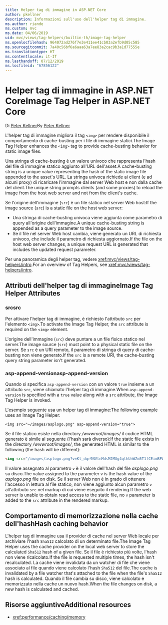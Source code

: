 ```yaml
---
title: Helper tag di immagine in ASP.NET Core
author: pkellner
description: Informazioni sull'uso dell'helper tag di immagine.
ms.author: riande
ms.custom: mvc
ms.date: 04/06/2019
uid: mvc/views/tag-helpers/builtin-th/image-tag-helper
ms.openlocfilehash: 964072ad276f7e3e411ee41cb03a2efb9d05c585
ms.sourcegitcommit: 7a40c56bf6a6aaa63a7ee83a2cac9b3a1d77555e
ms.translationtype: HT
ms.contentlocale: it-IT
ms.lasthandoff: 07/12/2019
ms.locfileid: "67856122"
---
```

# <a name="image-tag-helper-in-aspnet-core"></a><span data-ttu-id="0bce0-103">Helper tag di immagine in ASP.NET Core</span><span class="sxs-lookup"><span data-stu-id="0bce0-103">Image Tag Helper in ASP.NET Core</span></span>

<span data-ttu-id="0bce0-104">Di [Peter Kellner](https://peterkellner.net)</span><span class="sxs-lookup"><span data-stu-id="0bce0-104">By [Peter Kellner](https://peterkellner.net)</span></span>

<span data-ttu-id="0bce0-105">L'helper tag di immagine migliora il tag `<img>` per rendere disponibile il comportamento di cache-busting per i file di immagine statici.</span><span class="sxs-lookup"><span data-stu-id="0bce0-105">The Image Tag Helper enhances the `<img>` tag to provide cache-busting behavior for static image files.</span></span>

<span data-ttu-id="0bce0-106">Una stringa di cache-busting è un valore univoco che rappresenta l'hash del file di immagine statico aggiunto all'URL dell'asset.</span><span class="sxs-lookup"><span data-stu-id="0bce0-106">A cache-busting string is a unique value representing the hash of the static image file appended to the asset's URL.</span></span> <span data-ttu-id="0bce0-107">La stringa univoca richiede ai client (e ad alcuni proxy) di ricaricare l'immagine dal server Web host e non dalla cache del client.</span><span class="sxs-lookup"><span data-stu-id="0bce0-107">The unique string prompts clients (and some proxies) to reload the image from the host web server and not from the client's cache.</span></span>

<span data-ttu-id="0bce0-108">Se l'origine dell'immagine (`src`) è un file statico nel server Web host:</span><span class="sxs-lookup"><span data-stu-id="0bce0-108">If the image source (`src`) is a static file on the host web server:</span></span>

* <span data-ttu-id="0bce0-109">Una stringa di cache-busting univoca viene aggiunta come parametro di query all'origine dell'immagine.</span><span class="sxs-lookup"><span data-stu-id="0bce0-109">A unique cache-busting string is appended as a query parameter to the image source.</span></span>
* <span data-ttu-id="0bce0-110">Se il file nel server Web host cambia, viene generato un URL di richiesta univoco, che include il parametro di richiesta aggiornato.</span><span class="sxs-lookup"><span data-stu-id="0bce0-110">If the file on the host web server changes, a unique request URL is generated that includes the updated request parameter.</span></span>

<span data-ttu-id="0bce0-111">Per una panoramica degli helper tag, vedere <xref:mvc/views/tag-helpers/intro>.</span><span class="sxs-lookup"><span data-stu-id="0bce0-111">For an overview of Tag Helpers, see <xref:mvc/views/tag-helpers/intro>.</span></span>

## <a name="image-tag-helper-attributes"></a><span data-ttu-id="0bce0-112">Attributi dell'helper tag di immagine</span><span class="sxs-lookup"><span data-stu-id="0bce0-112">Image Tag Helper Attributes</span></span>

### <a name="src"></a><span data-ttu-id="0bce0-113">src</span><span class="sxs-lookup"><span data-stu-id="0bce0-113">src</span></span>

<span data-ttu-id="0bce0-114">Per attivare l'helper tag di immagine, è richiesto l'attributo `src` per l'elemento `<img>`.</span><span class="sxs-lookup"><span data-stu-id="0bce0-114">To activate the Image Tag Helper, the `src` attribute is required on the `<img>` element.</span></span>

<span data-ttu-id="0bce0-115">L'origine dell'immagine (`src`) deve puntare a un file fisico statico nel server.</span><span class="sxs-lookup"><span data-stu-id="0bce0-115">The image source (`src`) must point to a physical static file on the server.</span></span> <span data-ttu-id="0bce0-116">Se `src` è un URI remoto, il parametro di stringa di query di cache-busting non viene generato.</span><span class="sxs-lookup"><span data-stu-id="0bce0-116">If the `src` is a remote URI, the cache-busting query string parameter isn't generated.</span></span>

### <a name="asp-append-version"></a><span data-ttu-id="0bce0-117">asp-append-version</span><span class="sxs-lookup"><span data-stu-id="0bce0-117">asp-append-version</span></span>

<span data-ttu-id="0bce0-118">Quando si specifica `asp-append-version` con un valore `true` insieme a un attributo `src`, viene chiamato l'helper tag di immagine.</span><span class="sxs-lookup"><span data-stu-id="0bce0-118">When `asp-append-version` is specified with a `true` value along with a `src` attribute, the Image Tag Helper is invoked.</span></span>

<span data-ttu-id="0bce0-119">L'esempio seguente usa un helper tag di immagine:</span><span class="sxs-lookup"><span data-stu-id="0bce0-119">The following example uses an Image Tag Helper:</span></span>

```cshtml
<img src="~/images/asplogo.png" asp-append-version="true">
```

<span data-ttu-id="0bce0-120">Se il file statico esiste nella directory */wwwroot/images/* il codice HTML generato è simile al seguente (l'hash sarà diverso):</span><span class="sxs-lookup"><span data-stu-id="0bce0-120">If the static file exists in the directory */wwwroot/images/*, the generated HTML is similar to the following (the hash will be different):</span></span>

```html
<img src="/images/asplogo.png?v=Kl_dqr9NVtnMdsM2MUg4qthUnWZm5T1fCEimBPWDNgM">
```

<span data-ttu-id="0bce0-121">Il valore assegnato al parametro `v` è il valore dell'hash del file *asplogo.png* su disco.</span><span class="sxs-lookup"><span data-stu-id="0bce0-121">The value assigned to the parameter `v` is the hash value of the *asplogo.png* file on disk.</span></span> <span data-ttu-id="0bce0-122">Se il server Web non è in grado di ottenere l'accesso in lettura al file statico, non viene aggiunto alcun parametro `v` all'attributo `src` nel markup di cui viene eseguito il rendering.</span><span class="sxs-lookup"><span data-stu-id="0bce0-122">If the web server is unable to obtain read access to the static file, no `v` parameter is added to the `src` attribute in the rendered markup.</span></span>

## <a name="hash-caching-behavior"></a><span data-ttu-id="0bce0-123">Comportamento di memorizzazione nella cache dell'hash</span><span class="sxs-lookup"><span data-stu-id="0bce0-123">Hash caching behavior</span></span>

<span data-ttu-id="0bce0-124">L'helper tag di immagine usa il provider di cache nel server Web locale per archiviare l'hash `Sha512` calcolato di un determinato file.</span><span class="sxs-lookup"><span data-stu-id="0bce0-124">The Image Tag Helper uses the cache provider on the local web server to store the calculated `Sha512` hash of a given file.</span></span> <span data-ttu-id="0bce0-125">Se il file è richiesto più volte, l'hash non viene ricalcolato.</span><span class="sxs-lookup"><span data-stu-id="0bce0-125">If the file is requested multiple times, the hash isn't recalculated.</span></span> <span data-ttu-id="0bce0-126">La cache viene invalidata da un watcher di file che viene associato al file quando viene calcolato l'hash `Sha512` del file.</span><span class="sxs-lookup"><span data-stu-id="0bce0-126">The cache is invalidated by a file watcher that's attached to the file when the file's `Sha512` hash is calculated.</span></span> <span data-ttu-id="0bce0-127">Quando il file cambia su disco, viene calcolato e memorizzato nella cache un nuovo hash.</span><span class="sxs-lookup"><span data-stu-id="0bce0-127">When the file changes on disk, a new hash is calculated and cached.</span></span>

## <a name="additional-resources"></a><span data-ttu-id="0bce0-128">Risorse aggiuntive</span><span class="sxs-lookup"><span data-stu-id="0bce0-128">Additional resources</span></span>

* <xref:performance/caching/memory>
